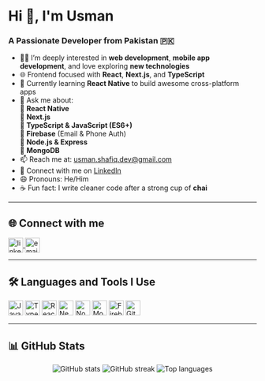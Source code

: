# Hi 👋, I'm Usman

### A Passionate Developer from Pakistan 🇵🇰

- 👨‍💻 I’m deeply interested in **web development**, **mobile app development**, and love exploring **new technologies**  
- 🌐 Frontend focused with **React**, **Next.js**, and **TypeScript**  
- 📱 Currently learning **React Native** to build awesome cross-platform apps  
- 💬 Ask me about:  
  🔹 **React Native**  
  🔹 **Next.js**  
  🔹 **TypeScript & JavaScript (ES6+)**  
  🔹 **Firebase** (Email & Phone Auth)  
  🔹 **Node.js & Express**  
  🔹 **MongoDB**  
- 📫 Reach me at: [usman.shafiq.dev@gmail.com](mailto:usman.shafiq.dev@gmail.com)  
- 🔗 Connect with me on [LinkedIn](https://www.linkedin.com/in/Usman22209) <!-- Replace with your actual LinkedIn link -->
- 😄 Pronouns: He/Him  
- ☕ Fun fact: I write cleaner code after a strong cup of **chai**

---

## 🌐 Connect with me

<p align="left">
  <a href="https://www.linkedin.com/in/Usman22209" target="blank">
    <img align="center" src="https://cdn.jsdelivr.net/gh/devicons/devicon/icons/linkedin/linkedin-original.svg" alt="linkedin" height="30" width="30" />
  </a>
  <a href="mailto:usman.shafiq.dev@gmail.com">
    <img align="center" src="https://cdn-icons-png.flaticon.com/512/732/732200.png" alt="email" height="30" width="30" />
  </a>
</p>

---

## 🛠️ Languages and Tools I Use

<p align="left">
  <img src="https://cdn.jsdelivr.net/gh/devicons/devicon/icons/javascript/javascript-original.svg" width="30" title="JavaScript"/>
  <img src="https://cdn.jsdelivr.net/gh/devicons/devicon/icons/typescript/typescript-original.svg" width="30" title="TypeScript"/>
  <img src="https://cdn.jsdelivr.net/gh/devicons/devicon/icons/react/react-original.svg" width="30" title="React / React Native"/>
  <img src="https://cdn.jsdelivr.net/gh/devicons/devicon/icons/nextjs/nextjs-original.svg" width="30" title="Next.js"/>
  <img src="https://cdn.jsdelivr.net/gh/devicons/devicon/icons/nodejs/nodejs-original.svg" width="30" title="Node.js"/>
  <img src="https://cdn.jsdelivr.net/gh/devicons/devicon/icons/mongodb/mongodb-original.svg" width="30" title="MongoDB"/>
  <img src="https://cdn.jsdelivr.net/gh/devicons/devicon/icons/firebase/firebase-plain.svg" width="30" title="Firebase"/>
  <img src="https://cdn.jsdelivr.net/gh/devicons/devicon/icons/git/git-original.svg" width="30" title="Git"/>
</p>

---

## 📊 GitHub Stats

<p align="center">
  <img src="https://github-readme-stats.vercel.app/api?username=Usman22209&show_icons=true&theme=dark" alt="GitHub stats"/>
  <img src="https://streak-stats.demolab.com/?user=Usman22209&theme=dark" alt="GitHub streak"/>
  <img src="https://github-readme-stats.vercel.app/api/top-langs/?username=Usman22209&layout=compact&theme=dark" alt="Top languages"/>
</p>
